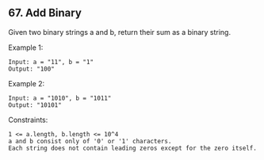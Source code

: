 ## 67. Add Binary

Given two binary strings a and b, return their sum as a binary string.

Example 1:

```
Input: a = "11", b = "1"
Output: "100"
```

Example 2:

```
Input: a = "1010", b = "1011"
Output: "10101"
```

Constraints:

```
1 <= a.length, b.length <= 10^4
a and b consist only of '0' or '1' characters.
Each string does not contain leading zeros except for the zero itself.
```
